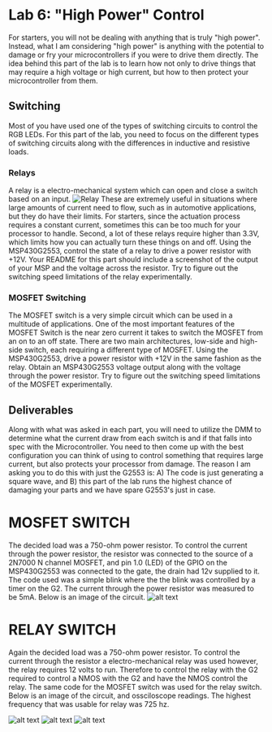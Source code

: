 # Lab 6: "High Power" Control
For starters, you will not be dealing with anything that is truly "high power". Instead, what I am considering "high power" is anything with the potential to damage or fry your microcontrollers if you were to drive them directly. The idea behind this part of the lab is to learn how not only to drive things that may require a high voltage or high current, but how to then protect your microcontroller from them.

## Switching
Most of you have used one of the types of switching circuits to control the RGB LEDs. For this part of the lab, you need to focus on the different types of switching circuits along with the differences in inductive and resistive loads.

### Relays
A relay is a electro-mechanical system which can open and close a switch based on an input. 
![Relay](https://www.phidgets.com/docs/images/1/1d/3051_1_Relay_Diagram.jpg)
These are extremely useful in situations where large amounts of current need to flow, such as in automotive applications, but they do have their limits. For starters, since the actuation process requires a constant current, sometimes this can be too much for your processor to handle. Second, a lot of these relays require higher than 3.3V, which limits how you can actually turn these things on and off. Using the MSP430G2553, control the state of a relay to drive a power resistor with +12V. Your README for this part should include a screenshot of the output of your MSP and the voltage across the resistor. Try to figure out the switching speed limitations of the relay experimentally.

### MOSFET Switching
The MOSFET switch is a very simple circuit which can be used in a multitude of applications. One of the most important features of the MOSFET Switch is the near zero current it takes to switch the MOSFET from an on to an off state. There are two main architectures, low-side and high-side switch, each requiring a different type of MOSFET. Using the MSP430G2553, drive a power resistor with +12V in the same fashion as the relay. Obtain an MSP430G2553 voltage output along with the voltage through the power resistor. Try to figure out the switching speed limitations of the MOSFET experimentally.

## Deliverables
Along with what was asked in each part, you will need to utilize the DMM to determine what the current draw from each switch is and if that falls into spec with the Microcontroller. You need to then come up with the best configuration you can think of using to control something that requires large current, but also protects your processor from damage. The reason I am asking you to do this with just the G2553 is: A) The code is just generating a square wave, and B) this part of the lab runs the highest chance of damaging your parts and we have spare G2553's just in case.

# MOSFET SWITCH

The decided load was a 750-ohm power resistor. To control the current through the power resistor, the resistor was connected to the source of a 2N7000 N channel MOSFET, and pin 1.0 (LED) of the GPIO on the MSP430G2553 was connected to the gate, the drain had 12v supplied to it. The code used was a simple blink where the the blink was controlled by a timer on the G2. The current through the power resistor was measured to be 5mA. Below is an image of the circuit. 
![alt text](https://i.imgur.com/Qt8e93B.png)

# RELAY SWITCH
Again the decided load was a 750-ohm power resistor. To control the current through the resistor a electro-mechanical relay was used however, the relay requires 12 volts to run. Therefore to control the relay with the G2 required to control a NMOS with the G2 and have the NMOS control the relay. The same code for the MOSFET switch was used for the relay switch. Below is an image of the circuit, and ossciloscope readings. The highest frequency that was usable for relay was 725 hz. 

![alt text](https://i.imgur.com/5F8q3LU.png?1)
![alt text](https://i.imgur.com/MfQhnaV.png)
![alt text](https://i.imgur.com/i5KQe6b.png)
